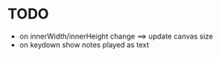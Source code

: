 # TODO

* on innerWidth/innerHeight change ==> update canvas size
* on keydown show notes played as text
